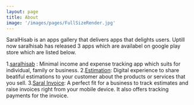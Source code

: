 ```yaml
---
layout: page
title: About
image: '/images/pages/FullSizeRender.jpg'
---
```

SaralHisab is an apps gallery that delivers apps that delights users. Uptill now saralhisab has released 3 apps which are availabel on google play store which are listed below.

1.[saralhisab](https://play.google.com/store/apps/details?id=com.saralhisab) : Minimal income and expense tracking app which suits for individual, family or business.
2.[Estimation](https://play.google.com/store/apps/details?id=com.sutharestimation): Digital experience to share beatiful estimations to your customer about the products or services that you sell.
3.[Saral Invoice](https://play.google.com/store/apps/details?id=com.saralhisab.estimationpro): A perfect fit for a business to track estimates and raise invoices right from your mobile device. It also offers tracking payments for the invoice.

